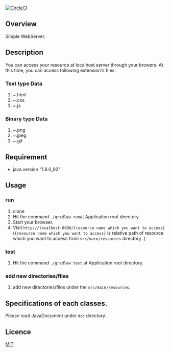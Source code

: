 [![CircleCI](https://circleci.com/gh/SekiguchiKai/Extendable_WebServer/tree/master.svg?style=svg&circle-token=984c4cf521041699102c93148672dd127a31ef28)](https://circleci.com/gh/SekiguchiKai/Extendable_WebServer/tree/master)

## Overview
Simple WebServer.

## Description
You can access your resource at localhost server through your browers.
At this time, you can access following extension's files.
### Text type Data
1. ~.html
2. ~.css
3. ~.js

### Binary type Data
1. ~.png
2. ~.jpeg
3. ~.gif

## Requirement
* java version "1.8.0_92"


## Usage 

### run
1. clone
2. Hit the command ```./gradlew run```at Application root directory.
3. Start your browser.
4. Visit ```http://localhost:8080/{resource name which you want to access}```
(```{resource name which you want to access}``` is relative path of resource which you want to access from ```src/main/resources``` directory .)

### test
1. Hit the command ```./gradlew test``` at Application root directory.

### add new directories/files
1. add new directories/files under the ```src/main/resources```.

## Specifications of each classes.
Please read JavaDocument under ```doc``` directory.

## Licence
 [MIT](https://github.com/tcnksm/tool/blob/master/LICENCE)
